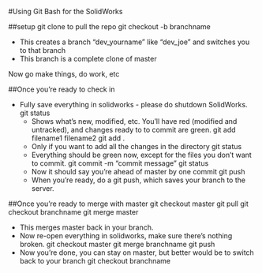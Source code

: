 #Using Git Bash for the SolidWorks

##setup
git clone to pull the repo
git checkout -b branchname 
  - This creates a branch “dev_yourname” like “dev_joe” and switches you to that branch
  - This branch is a complete clone of master
  
Now go make things, do work, etc

##Once you’re ready to check in
- Fully save everything in solidworks - please do shutdown SolidWorks.
git status
  - Shows what’s new, modified, etc. You’ll have red (modified and untracked), and changes ready to to commit are green.
git add filename1 filename2
git add . 
  - Only if you want to add all the changes in the directory
git status 
  - Everything should be green now, except for the files you don’t want to commit.
git commit -m “commit message”
git status
  - Now it should say you’re ahead of master by one commit
git push
  - When you’re ready, do a git push, which saves your branch to the server.


##Once you’re ready to merge with master
git checkout master
git pull
git checkout branchname
git merge master
  - This merges master back in your branch.
  - Now re-open everything in solidworks, make sure there’s nothing broken.
git checkout master
git merge branchname
git push
  - Now you’re done, you can stay on master, but better would be to switch back to your branch
git checkout branchname

